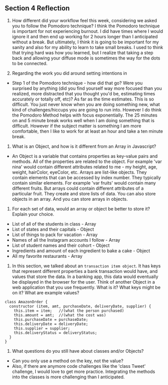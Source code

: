 ## Section 4 Reflection

1. How different did your workflow feel this week, considering we asked you to follow the Pomodoro technique? I think the Pomodoro technique is important for not experiencing burnout. I did have times where I would ignore it and then end up working for 2 hours longer than I anticipated without a break. But ultimately, I think it is going to be important for my sanity and also for my ability to learn to take small breaks. I used to think that trying hard was how you learned, but I realize that taking a step back and allowing your diffuse mode is sometimes the way for the dots to be connected.

1. Regarding the work you did around setting intentions in
- Step 1 of the Pomodoro technique - how did that go? Were you surprised by anything (did you find yourself way more focused than you realized, more distracted that you thought you'd be, estimating times accurately or totally off, etc)? As far as the time estimates. This is so difficult. You just never know when you are doing something new, what kind of challenges/hiccups you are going to run into. However I do think the Pomodoro Method helps with focus exponentially. The 25 minutes on and 5 minute break works well when I am doing something that is difficult. However if the subject matter is something I am more comfortable, then I like to work for at least an hour and take a ten minute break.

1. What is an Object, and how is it different from an Array in Javascript?
- An Object is a variable that contains properties as key-value pairs and methods. All of the properties are related to the object. For example 'var nina' would contain different attributes related to me - my height, age, weight, hairColor, eyeColor, etc. Arrays are list-like objects. They contain elements that can be accessed by index number. They typically contain similar elements. For example  'var fruits' would contain many different fruits. But arrays could contain different attributes of a particular fruit. They create and store lists of data. You can also store objects in an array. And you can store arrays in objects.

1. For each set of data, would an array or object be better to store it? Explain your choice.

  * List of all of the students in class - Array
  * List of states and their capitals - Object
  * List of things to pack for vacation - Array
  * Names of all the Instagram accounts I follow - Array
  * List of student names and their cohort - Object
  * Ingredients and amount of each ingredient to bake a cake - Object
  * All my favorite restaurants - Array

1. In this section, we talked about an `transaction item object`. It has keys that represent different properties a bank transaction would have, and values that store the data. In a banking app, this data would eventually be displayed in the browser for the user. Think of another Object in a web application that you use frequently. What is it? What keys might be on it? What are example values?
```
class AmazonOrder {
  constructor (item, amt, purchaseDate, deliveryDate, supplier) {
    this.item = item;   //(what the person purchased)
    this.amount = amt;  //(what the cost was)
    this.purchaseDate = purchaseDate;
    this.deliveryDate = deliveryDate;
    this.supplier = supplier;
    this.deliveryStatus = deliveryStatus;
  }
}
  ```

1. What questions do you still have about classes and/or Objects?
- Can you only use a method on the key, not the value?
- Also, if there are anymore code challenges like the 'class Tweet' challenge, I would love to get more practice. Integrating the methods into the classes is more challenging than I anticipated.

